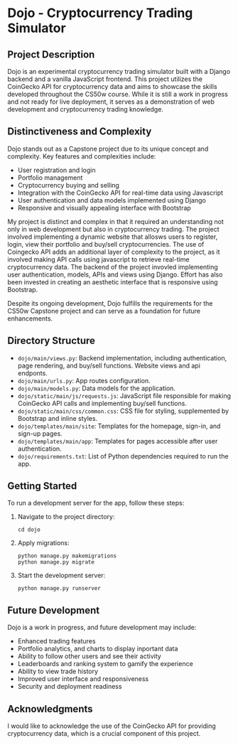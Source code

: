 # Dojo - Cryptocurrency Trading Simulator

## Project Description

Dojo is an experimental cryptocurrency trading simulator built with a Django backend and a vanilla JavaScript frontend. This project utilizes the CoinGecko API for cryptocurrency data and aims to showcase the skills developed throughout the CS50w course. While it is still a work in progress and not ready for live deployment, it serves as a demonstration of web development and cryptocurrency trading knowledge.

## Distinctiveness and Complexity

Dojo stands out as a Capstone project due to its unique concept and complexity. Key features and complexities include:

- User registration and login
- Portfolio management
- Cryptocurrency buying and selling
- Integration with the CoinGecko API for real-time data using Javascript
- User authentication and data models implemented using Django
- Responsive and visually appealing interface with Bootstrap

 My project is distinct and complex in that it required an understanding not only in web development but also in cryptocurrency trading. The project involved implementing a dynamic website that allosws users to register, login, view their portfolio and buy/sell cryptocurrencies. The use of Coingecko API adds an additional layer of complexity to the project, as it involved making API calls using javascript to retrieve real-time cryptocurrency data. The backend of the project invovled implementing user authentication, models, APIs and views using Django. Effort has also been invested in creating an aesthetic interface that is responsive using Bootstrap. 

Despite its ongoing development, Dojo fulfills the requirements for the CS50w Capstone project and can serve as a foundation for future enhancements.

## Directory Structure

- `dojo/main/views.py`: Backend implementation, including authentication, page rendering, and buy/sell functions. Website views and api endponts.
- `dojo/main/urls.py`: App routes configuration.
- `dojo/main/models.py`: Data models for the application.
- `dojo/static/main/js/requests.js`: JavaScript file responsible for making CoinGecko API calls and implementing buy/sell functions.
- `dojo/static/main/css/common.css`: CSS file for styling, supplemented by Bootstrap and inline styles.
- `dojo/templates/main/site`: Templates for the homepage, sign-in, and sign-up pages.
- `dojo/templates/main/app`: Templates for pages accessible after user authentication.
- `dojo/requirements.txt`: List of Python dependencies required to run the app.

## Getting Started

To run a development server for the app, follow these steps:

1. Navigate to the project directory:
   ```
   cd dojo
   ```

2. Apply migrations:
   ```
   python manage.py makemigrations
   python manage.py migrate
   ```

3. Start the development server:
   ```
   python manage.py runserver
   ```


## Future Development

Dojo is a work in progress, and future development may include:

- Enhanced trading features
- Portfolio analytics, and charts to display inportant data
- Ability to follow other users and see their activity
- Leaderboards and ranking system to gamify the experience
- Ability to view trade history
- Improved user interface and responsiveness
- Security and deployment readiness

## Acknowledgments
I would like to acknowledge the use of the CoinGecko API for providing cryptocurrency data, which is a crucial component of this project.
